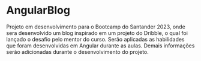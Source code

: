# AngularBlog

Projeto em desenvolvimento para o Bootcamp do Santander 2023, onde sera desenvolvido um blog inspirado em um projeto do Dribble, o qual foi lançado o desafio pelo mentor do curso.
Serão aplicadas as habilidades que foram desenvolvidas em Angular durante as aulas.
Demais informações serão adicionadas durante o desenvolvimento do projeto.
